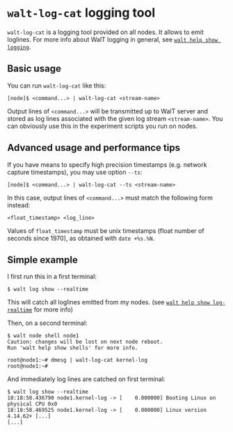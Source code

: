 
# `walt-log-cat` logging tool

`walt-log-cat` is a logging tool provided on all nodes. It allows to emit loglines. For more info about WalT logging in general, see [`walt help show logging`](logging.md).

## Basic usage

You can run `walt-log-cat` like this:
```
[node]$ <command...> | walt-log-cat <stream-name>
```

Output lines of `<command...>` will be transmitted up to WalT server and stored as log lines associated with the given log stream `<stream-name>`.
You can obviously use this in the experiment scripts you run on nodes.


## Advanced usage and performance tips

If you have means to specify high precision timestamps (e.g. network capture timestamps), you may use option `--ts`:
```
[node]$ <command...> | walt-log-cat --ts <stream-name>
```
In this case, output lines of `<command...>` must match the following form instead:
```
<float_timestamp> <log_line>
```
Values of `float_timestamp` must be unix timestamps (float number of seconds since 1970), as obtained with `date +%s.%N`.


## Simple example

I first run this in a first terminal:
```
$ walt log show --realtime

```

This will catch all loglines emitted from my nodes. (see [`walt help show log-realtime`](log-realtime.md) for more info)

Then, on a second terminal:
```
$ walt node shell node1
Caution: changes will be lost on next node reboot.
Run 'walt help show shells' for more info.

root@node1:~# dmesg | walt-log-cat kernel-log
root@node1:~#
```

And immediately log lines are catched on first terminal:
```
$ walt log show --realtime
18:18:58.436790 node1.kernel-log -> [    0.000000] Booting Linux on physical CPU 0x0
18:18:58.469525 node1.kernel-log -> [    0.000000] Linux version 4.14.62+ [...]
[...]
```
